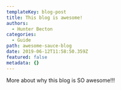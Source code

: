 ```yaml
---
templateKey: blog-post
title: This blog is awesome!
authors:
  - Hunter Becton
categories:
  - Guide
path: awesome-sauce-blog
date: 2019-06-12T11:58:50.359Z
featured: false
metadata: {}
---
```

More about why this blog is SO awesome!!!
